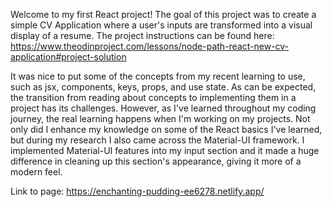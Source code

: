 Welcome to my first React project! The goal of this project was to create a simple CV Application where a user's inputs are transformed into a visual display of a resume. The project instructions can be found here: https://www.theodinproject.com/lessons/node-path-react-new-cv-application#project-solution

It was nice to put some of the concepts from my recent learning to use, such as jsx, components, keys, props, and use state. As can be expected, the transition from reading about concepts to implementing them in a project has its challenges. However, as I've learned throughout my coding journey, the real learning happens when I'm working on my projects. Not only did I enhance my knowledge on some of the React basics I've learned, but during my research I also came across the Material-UI framework. I implemented Material-UI features into my input section and it made a huge difference in cleaning up this section's appearance, giving it more of a modern feel. 

Link to page: https://enchanting-pudding-ee6278.netlify.app/

